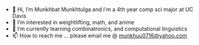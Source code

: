 - 👋 Hi, I’m Munkhbat Munkhtulga and i'm a 4th year comp sci major at UC Davis
- 👀 I’m interested in weightlifting, math, and anime
- 🌱 I’m currently learning combinatronics, and computational linguistics
- 📫 How to reach me ... please email me @ munkhuu0716@yahoo.com 

<!---
Munkhbat0716/Munkhbat0716 is a ✨ special ✨ repository because its `README.md` (this file) appears on your GitHub profile.
You can click the Preview link to take a look at your changes.
--->
